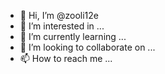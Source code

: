 - 👋 Hi, I’m @zooli12e
- 👀 I’m interested in ...
- 🌱 I’m currently learning ...
- 💞️ I’m looking to collaborate on ...
- 📫 How to reach me ...

<!---
zooli12e/zooli12e is a ✨ special ✨ repository because its `README.md` (this file) appears on your GitHub profile.
You can click the Preview link to take a look at your changes.
--->
